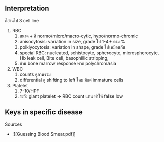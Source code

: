 ## Interpretation
ก็อ่านไป 3 cell line
1. RBC
	1. ขนาด + สี normo/micro/macro-cytic, hypo/normo-chromic
	2. anisocytosis: variation in size, grade ไป 1-4+ ตาม %
	3. poiklyocytosis: variation in shape, grade ไปเหมือนกัน
	4. special RBC: nucleated, schistocyte, spherocyte, microspherocyte, Hb leak cell, Bite cell, basophillic stripping, 
	5. อ่าน bone marrow response พวก polychromasia
2. WBC
	1. counts ดูภาพรวม
	2. differential ดู shifting to left ไหม มีแต่ immature cells
3. Platelet
	1. 7-10/HPF
	2. ระวัง giant platelet → RBC count แทน ทำให้ false low

## Keys in specific disease

Sources
- ![[Guessing Blood Smear.pdf]]